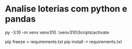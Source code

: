 
# Analise loterias com python e pandas



py -3.10 -m venv venv310
.\venv310\Scripts\activate


pip freeze > requirements.txt
pip install -r requirements.txt
